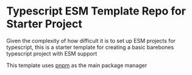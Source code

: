 # Typescript ESM Template Repo for Starter Project

Given the complexity of how difficult it is to set up ESM projects for typescript, this is a starter template for creating a basic barebones
typescript project with ESM support

This template uses [pnpm](https://pnpm.io/) as the main package manager

